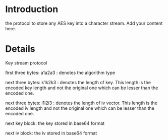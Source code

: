 # Introduction #
the protocol to store any AES key into a character stream.
Add your content here.


# Details #

Key stream protocol

first three bytes:
a1a2a3 : denotes the algorithm type

next three bytes:
k1k2k3 : denotes the length of key. This length is the encoded key length and not the original one which can be lesser than the encoded one.

next three bytes:
i1i2i3 : denotes the length of iv vector. This length is the encoded iv length and not the original one which can be lesser than the encoded one.

next key block:
the key stored in base64 format

next iv block:
the iv stored in base64 format


